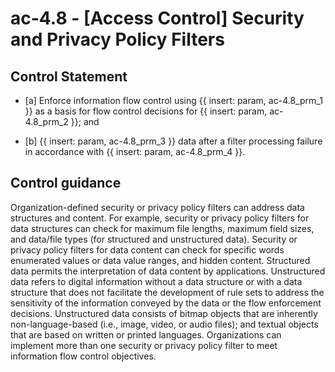 # ac-4.8 - \[Access Control\] Security and Privacy Policy Filters

## Control Statement

- \[a\] Enforce information flow control using {{ insert: param, ac-4.8_prm_1 }} as a basis for flow control decisions for {{ insert: param, ac-4.8_prm_2 }}; and

- \[b\]  {{ insert: param, ac-4.8_prm_3 }} data after a filter processing failure in accordance with {{ insert: param, ac-4.8_prm_4 }}.

## Control guidance

Organization-defined security or privacy policy filters can address data structures and content. For example, security or privacy policy filters for data structures can check for maximum file lengths, maximum field sizes, and data/file types (for structured and unstructured data). Security or privacy policy filters for data content can check for specific words enumerated values or data value ranges, and hidden content. Structured data permits the interpretation of data content by applications. Unstructured data refers to digital information without a data structure or with a data structure that does not facilitate the development of rule sets to address the sensitivity of the information conveyed by the data or the flow enforcement decisions. Unstructured data consists of bitmap objects that are inherently non-language-based (i.e., image, video, or audio files); and textual objects that are based on written or printed languages. Organizations can implement more than one security or privacy policy filter to meet information flow control objectives.

